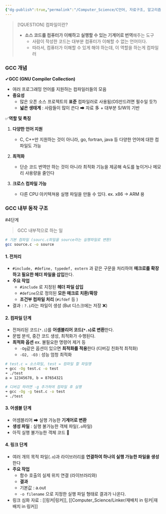 ```yaml
---
{"dg-publish":true,"permalink":"/Computer_Science/C언어, 자료구조, 알고리즘/키워드공부/GCC/","noteIcon":"","created":"2025-08-07T17:15:02.617+09:00","updated":"2025-08-18T01:07:53.497+09:00"}
---
```





>[!QUESTION] 컴파일이란?
>- **소스 코드를 컴퓨터가 이해하고 실행할 수 있는 기계어로 번역**해주는 도구
>	- 사람이 작성한 코드는 대부분 컴퓨터가 이해할 수 없는 언어이다.
>	- 따라서, 컴퓨터가 이해할 수 있게 해야 하는데, 이 역할을 하는게 컴파일러


### GCC 개념 

✔**GCC (GNU Compiler Collection)**
- 여러 프로그래밍 언어를 지원하는 컴파일러들의 모음 
- **중요성** 
	- 많은 오픈 소스 프로젝트의 **표준** 컴파일러로 사용됨(OS만드려면 필수일 듯?)
	- **넓은 생태계**  : 사람들이 많이 쓴다 ➡ 자료 多 + 대부분 S/W의  기반 


✅**역할 및 특징** 
1. **다양한 언어 지원** 
	- C, C++만 지원하는 것이 아니라, go, fortran, java 등 다양한 언어에 대한 컴파일도 가능 
	  
2. **최적화**
	- 단순 코드 번역만 하는 것이 아니라 최적화 기능을 제공해 속도를 높이거나 메모리 사용량을 줄인다 
	  
3. **크로스 컴파일 가능**
	- 다른 CPU 아키텍쳐용 실행 파일을 만들 수 있다. ex. x86 -> ARM 용



### GCC 내부 동작 구조 
#4단계 

>GCC 내부적으로 하는 일 

```bash
# 기본 컴파일 (sourc.c파일을 source라는 실행파일로 변환)
gcc source.c -o source 
```

#### 1. 전처리 
- `#include, #define, typedef, extern` 과 같은 구문을 처리하여 **매크로를 확장하고 필요한 헤더 파일을 삽입**한다.
- **주요 작업**
	- `#include` 로 지정된 **헤더 파일 삽입** 
	- `#define`으로 정의된 **모든 매크로 치환/확장**
	- **조건부 컴파일 처리** (`#ifdef` 등 )
- 결과 : `?.i`라는 파일이 생성 (But 디스크에는 저장 ❌)


#### 2. 컴파일 단계
- 전처리된 코드(`*.i`)를 **어셈블리어 코드(`*.s`)로 변환**한다.
- 문법 분석, 중간 코드 생성, 최적화가 수행된다. 
- **최적화 옵션**  ex. 불필요한 명령어 제거 등
	- `-Og`같은 옵션이 있으면 **최적화를 적용**한다  (디버깅 친화적 최적화)
	- `-O2, -O3` : 성능 엄청 최적화 

```bash
# test.c = 소스파일, test = 컴파일 할 파일명 
➜ gcc -Og test.c -o test
➜ ./test
a = 12345678, b = 87654321

# 디버깅 하려면 -g 추가하여 컴파일 후 실행 
➜ gcc -Og -g test.c -o test
➜ ./test
```
	  
#### 3. 어셈블 단계
- 어셈블리어 ➡ 실행 가능한 **기계어로 변환** 
- **생성 파일** : 실행 불가능한 객체 파일(`.o`파일)
- 아직 실행 불가능한 객체 코드 💢
	  
#### 4. 링크 단계
- 여러 개의 목적 파일(`.o`)과 라이브러리를 **연결하여 하나의 실행 가능한 파일을 생성**한다
- **주요 작업**
	- 함수 호출의 실제 위치 연결 (라이브러리와)
	- **결과**
	- 기본값 : a.out 
	- `-o filename` 으로 지정한 실행 파일 형태로 결과가 나온다. 
- 링크 심화 자료 : [[링커\|링커]], [[Computer_Science/Linker/재배치 in 링커\|재배치 in 링커]]

